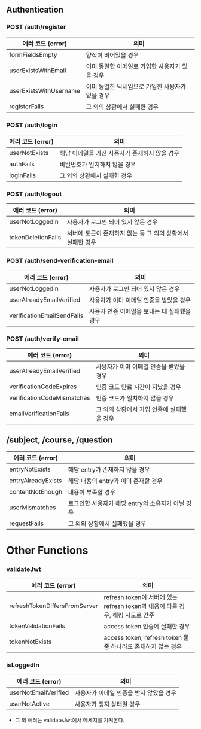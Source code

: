 ## Authentication

### POST /auth/register

| 에러 코드 (error)      | 의미                                             |
| ---------------------- | ------------------------------------------------ |
| formFieldsEmpty        | 양식이 비어있을 경우                             |
| userExistsWithEmail    | 이미 동일한 이메일로 가입한 사용자가 있을 경우   |
| userExistsWithUsername | 이미 동일한 닉네임으로 가입한 사용자가 있을 경우 |
| registerFails          | 그 외의 상황에서 실패한 경우                     |

### POST /auth/login

| 에러 코드 (error) | 의미                                           |
| ----------------- | ---------------------------------------------- |
| userNotExists     | 해당 이메일을 가진 사용자가 존재하지 않을 경우 |
| authFails         | 비밀번호가 일치하지 않을 경우                  |
| loginFails        | 그 외의 상황에서 실패한 경우                   |

### POST /auth/logout

| 에러 코드 (error)  | 의미                                                        |
| ------------------ | ----------------------------------------------------------- |
| userNotLoggedIn    | 사용자가 로그인 되어 있지 않은 경우                         |
| tokenDeletionFails | 서버에 토큰이 존재하지 않는 등 그 외의 상황에서 실패한 경우 |

### POST /auth/send-verification-email

| 에러 코드 (error)          | 의미                                         |
| -------------------------- | -------------------------------------------- |
| userNotLoggedIn            | 사용자가 로그인 되어 있지 않은 경우          |
| userAlreadyEmailVerified   | 사용자가 이미 이메일 인증을 받았을 경우      |
| verificationEmailSendFails | 사용자 인증 이메일을 보내는 데 실패했을 경우 |

### POST /auth/verify-email

| 에러 코드 (error)          | 의미                                       |
| -------------------------- | ------------------------------------------ |
| userAlreadyEmailVerified   | 사용자가 이미 이메일 인증을 받았을 경우    |
| verificationCodeExpires    | 인증 코드 만료 시간이 지났을 경우          |
| verificationCodeMismatches | 인증 코드가 일치하지 않을 경우             |
| emailVerificationFails     | 그 외의 상황에서 가입 인증에 실패했을 경우 |



## /subject, /course, /question

| 에러 코드 (error)  | 의미                                              |
| ------------------ | ------------------------------------------------- |
| entryNotExists     | 해당 entry가 존재하지 않을 경우                   |
| entryAlreadyExists | 해당 내용의 entry가 이미 존재할 경우              |
| contentNotEnough   | 내용이 부족할 경우                                |
| userMismatches     | 로그인한 사용자가 해당 entry의 소유자가 아닐 경우 |
| requestFails       | 그 외의 상황에서 실패했을 경우                    |



# Other Functions

### validateJwt

| 에러 코드 (error)             | 의미                                                         |
| ----------------------------- | ------------------------------------------------------------ |
| refreshTokenDiffersFromServer | refresh token이 서버에 있는 refresh token과 내용이 다를 경우, 해킹 시도로 간주 |
| tokenValidationFails          | access token 인증에 실패한 경우                              |
| tokenNotExists                | access token, refresh token 둘 중 하나라도 존재하지 않는 경우 |

### isLoggedIn

| 에러 코드 (error)    | 의미                                    |
| -------------------- | --------------------------------------- |
| userNotEmailVerified | 사용자가 이메일 인증을 받지 않았을 경우 |
| userNotActive        | 사용자가 정지 상태일 경우               |

- 그 외 에러는 validateJwt에서 메세지를 가져온다.